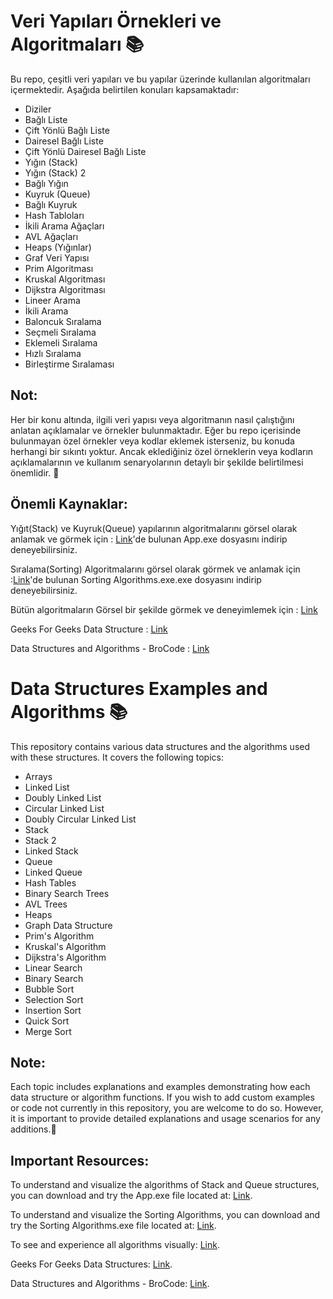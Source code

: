 # Veri Yapıları Örnekleri ve Algoritmaları 📚
Bu repo, çeşitli veri yapıları ve bu yapılar üzerinde kullanılan algoritmaları içermektedir. Aşağıda belirtilen konuları kapsamaktadır:
- Diziler
- Bağlı Liste
- Çift Yönlü Bağlı Liste
- Dairesel Bağlı Liste
- Çift Yönlü Dairesel Bağlı Liste
- Yığın (Stack)
- Yığın (Stack) 2
- Bağlı Yığın
- Kuyruk (Queue)
- Bağlı Kuyruk
- Hash Tabloları
- İkili Arama Ağaçları
- AVL Ağaçları
- Heaps (Yığınlar)
- Graf Veri Yapısı
- Prim Algoritması
- Kruskal Algoritması
- Dijkstra Algoritması
- Lineer Arama
- İkili Arama
- Baloncuk Sıralama
- Seçmeli Sıralama
- Eklemeli Sıralama
- Hızlı Sıralama
- Birleştirme Sıralaması
## Not:
Her bir konu altında, ilgili veri yapısı veya algoritmanın nasıl çalıştığını anlatan açıklamalar ve örnekler bulunmaktadır. Eğer bu repo içerisinde bulunmayan özel örnekler veya kodlar eklemek isterseniz, bu konuda herhangi bir sıkıntı yoktur. Ancak eklediğiniz özel örneklerin veya kodların açıklamalarının ve kullanım senaryolarının detaylı bir şekilde belirtilmesi önemlidir. 🚀
## Önemli Kaynaklar:
Yığıt(Stack) ve Kuyruk(Queue) yapılarının algoritmalarını görsel olarak anlamak ve görmek için : [Link](https://github.com/Soresta/Stack_And_Queue_Visualization)'de bulunan App.exe dosyasını indirip deneyebilirsiniz.

Sıralama(Sorting) Algoritmalarını görsel olarak görmek ve anlamak için :[Link](https://github.com/Soresta/JavaFX_Sorting_Algorithm_Visualization_App)'de bulunan Sorting Algorithms.exe.exe dosyasını indirip deneyebilirsiniz.

Bütün algoritmaların Görsel bir şekilde görmek ve deneyimlemek için : [Link](https://www.cs.usfca.edu/~galles/visualization/Algorithms.html)

Geeks For Geeks Data Structure : [Link](https://www.geeksforgeeks.org/data-structures/)

Data Structures and Algorithms - BroCode : [Link](https://www.youtube.com/watch?v=xX5iOYCJmBI&list=PLZPZq0r_RZON1eaqfafTnEexRzuHbfZX8)

# Data Structures Examples and Algorithms 📚
This repository contains various data structures and the algorithms used with these structures. It covers the following topics:

- Arrays
- Linked List
- Doubly Linked List
- Circular Linked List
- Doubly Circular Linked List
- Stack
- Stack 2
- Linked Stack
- Queue
- Linked Queue
- Hash Tables
- Binary Search Trees
- AVL Trees
- Heaps
- Graph Data Structure
- Prim's Algorithm
- Kruskal's Algorithm
- Dijkstra's Algorithm
- Linear Search
- Binary Search
- Bubble Sort
- Selection Sort
- Insertion Sort
- Quick Sort
- Merge Sort
## Note:
Each topic includes explanations and examples demonstrating how each data structure or algorithm functions. If you wish to add custom examples or code not currently in this repository, you are welcome to do so. However, it is important to provide detailed explanations and usage scenarios for any additions.🚀

## Important Resources:
To understand and visualize the algorithms of Stack and Queue structures, you can download and try the App.exe file located at: [Link](https://github.com/Soresta/JavaFX_Sorting_Algorithm_Visualization_App).

To understand and visualize the Sorting Algorithms, you can download and try the Sorting Algorithms.exe file located at: [Link](https://github.com/Soresta/JavaFX_Sorting_Algorithm_Visualization_App).

To see and experience all algorithms visually: [Link](https://www.cs.usfca.edu/~galles/visualization/Algorithms.html).

Geeks For Geeks Data Structures: [Link](https://www.geeksforgeeks.org/data-structures/).

Data Structures and Algorithms - BroCode: [Link](https://www.youtube.com/watch?v=xX5iOYCJmBI&list=PLZPZq0r_RZON1eaqfafTnEexRzuHbfZX8).
